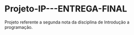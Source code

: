 # Projeto-IP---ENTREGA-FINAL
Projeto referente a segunda nota da disciplina de Introdução a programação.
